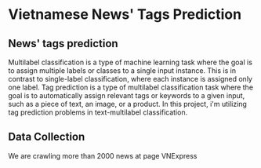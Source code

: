 # Vietnamese News' Tags Prediction

## News' tags prediction
Multilabel classification is a type of machine learning task where the goal is to assign multiple labels or classes to a single input instance. This is in contrast to single-label classification, where each instance is assigned only one label.
Tag prediction is a type of multilabel classification task where the goal is to automatically assign relevant tags or keywords to a given input, such as a piece of text, an image, or a product.
In this project, i'm utilizing tag prediction problems in text-multilabel classification.

## Data Collection
We are crawling more than 2000 news at page VNExpress

